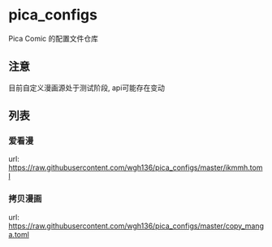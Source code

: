 # pica_configs
Pica Comic 的配置文件仓库

## 注意
目前自定义漫画源处于测试阶段, api可能存在变动

## 列表

### 爱看漫

url: https://raw.githubusercontent.com/wgh136/pica_configs/master/ikmmh.toml

### 拷贝漫画

url: https://raw.githubusercontent.com/wgh136/pica_configs/master/copy_manga.toml
